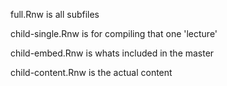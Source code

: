 full.Rnw is all subfiles

child-single.Rnw is for compiling that one 'lecture'

child-embed.Rnw is whats included in the master

child-content.Rnw is the actual content
